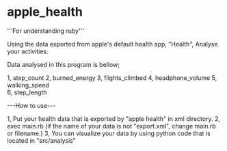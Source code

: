 # apple_health
'''For understanding ruby'''


Using the data exported from apple's default health app, "Health", Analyse your activities.


Data analysed in this program is bellow;

1, step_count
2, burned_energy
3, flights_climbed
4, headphone_volume
5, walking_speed   
6, step_length

---How to use---

1, Put your health data that is exported by "apple health" in xml directory.
2, exec main.rb (if the name of your data is not "export.xml", change main.rb or filename.)
3, You can visualize your data by using python code that is located in "src/analysis"
